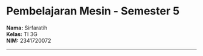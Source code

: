# Pembelajaran Mesin - Semester 5

**Nama:** Sirfaratih  
**Kelas:** TI 3G  
**NIM:** 2341720072  

---
